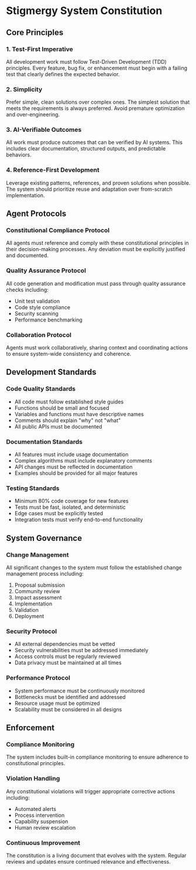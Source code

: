 # Stigmergy System Constitution

## Core Principles

### 1. Test-First Imperative
All development work must follow Test-Driven Development (TDD) principles. Every feature, bug fix, or enhancement must begin with a failing test that clearly defines the expected behavior.

### 2. Simplicity
Prefer simple, clean solutions over complex ones. The simplest solution that meets the requirements is always preferred. Avoid premature optimization and over-engineering.

### 3. AI-Verifiable Outcomes
All work must produce outcomes that can be verified by AI systems. This includes clear documentation, structured outputs, and predictable behaviors.

### 4. Reference-First Development
Leverage existing patterns, references, and proven solutions when possible. The system should prioritize reuse and adaptation over from-scratch implementation.

## Agent Protocols

### Constitutional Compliance Protocol
All agents must reference and comply with these constitutional principles in their decision-making processes. Any deviation must be explicitly justified and documented.

### Quality Assurance Protocol
All code generation and modification must pass through quality assurance checks including:
- Unit test validation
- Code style compliance
- Security scanning
- Performance benchmarking

### Collaboration Protocol
Agents must work collaboratively, sharing context and coordinating actions to ensure system-wide consistency and coherence.

## Development Standards

### Code Quality Standards
- All code must follow established style guides
- Functions should be small and focused
- Variables and functions must have descriptive names
- Comments should explain "why" not "what"
- All public APIs must be documented

### Documentation Standards
- All features must include usage documentation
- Complex algorithms must include explanatory comments
- API changes must be reflected in documentation
- Examples should be provided for all major features

### Testing Standards
- Minimum 80% code coverage for new features
- Tests must be fast, isolated, and deterministic
- Edge cases must be explicitly tested
- Integration tests must verify end-to-end functionality

## System Governance

### Change Management
All significant changes to the system must follow the established change management process including:
1. Proposal submission
2. Community review
3. Impact assessment
4. Implementation
5. Validation
6. Deployment

### Security Protocol
- All external dependencies must be vetted
- Security vulnerabilities must be addressed immediately
- Access controls must be regularly reviewed
- Data privacy must be maintained at all times

### Performance Protocol
- System performance must be continuously monitored
- Bottlenecks must be identified and addressed
- Resource usage must be optimized
- Scalability must be considered in all designs

## Enforcement

### Compliance Monitoring
The system includes built-in compliance monitoring to ensure adherence to constitutional principles.

### Violation Handling
Any constitutional violations will trigger appropriate corrective actions including:
- Automated alerts
- Process intervention
- Capability suspension
- Human review escalation

### Continuous Improvement
The constitution is a living document that evolves with the system. Regular reviews and updates ensure continued relevance and effectiveness.